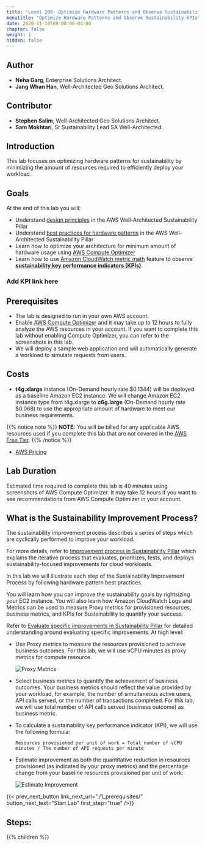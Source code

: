 ```yaml
---
title: "Level 200: Optimize Hardware Patterns and Observe Sustainability KPIs"
menutitle: "Optimize Hardware Patterns and Observe Sustainability KPIs"
date: 2020-11-18T09:00:08-04:00
chapter: false
weight: 1
hidden: false
---
```

## Author

- **Neha Garg**, Enterprise Solutions Architect.
- **Jang Whan Han**, Well-Architected Geo Solutions Architect.

## Contributor
- **Stephen Salim**, Well-Architected Geo Solutions Architect.
- **Sam Mokhtari**, Sr Sustainability Lead SA Well-Architected.

## Introduction

This lab focuses on optimizing hardware patterns for sustainability by minimizing the amount of resources required to efficiently deploy your workload.

## Goals
At the end of this lab you will:

* Understand [design principles](https://docs.aws.amazon.com/wellarchitected/latest/sustainability-pillar/design-principles-for-sustainability-in-the-cloud.html) in the AWS Well-Architected Sustainability Pillar 
* Understand [best practices for hardware patterns](https://docs.aws.amazon.com/wellarchitected/latest/sustainability-pillar/hardware-patterns.html) in the AWS Well-Architected Sustainability Pillar
* Learn how to optimize your architecture for minimum amount of hardware usage using [AWS Compute Optimizer](https://aws.amazon.com/aws-cost-management/aws-cost-optimization/right-sizing/)
* Learn how to use [Amazon CloudWatch  metric math](https://docs.aws.amazon.com/AmazonCloudWatch/latest/monitoring/using-metric-math.html) feature to observe **[sustainability key performance indicators (KPIs)](https://docs.aws.amazon.com/wellarchitected/latest/sustainability-pillar/evaluate-specific-improvements.html#key-performance-indicators)**. 

### Add KPI link here

## Prerequisites

* The lab is designed to run in your own AWS account.
* Enable [AWS Compute Optimizer](https://aws.amazon.com/compute-optimizer/) and it may take up to 12 hours to fully analyze the AWS resources in your account. If you want to complete this lab without enabling Compute Optimizer, you can refer to the screenshots in this lab.
* We will deploy a sample web application and will automatically generate a workload  to simulate requests from users.

## Costs
* **t4g.xlarge** instance (On-Demand hourly rate $0.1344) will be deployed as a baseline Amazon EC2 instance. We will change Amazon EC2 instance type from t4g.xlarge to **c6g.large** (On-Demand hourly rate $0.068) to use the appropriate amount of hardware to meet our business requirements.

{{% notice note %}}
**NOTE:** You will be billed for any applicable AWS resources used if you complete this lab that are not covered in the [AWS Free Tier](https://aws.amazon.com/free/).
{{% /notice %}}
* [AWS Pricing](https://aws.amazon.com/pricing/)

## Lab Duration
Estimated time required to complete this lab is 40 minutes using screenshots of AWS Compute Optimizer.
It may take 12 hours if you want to see recommendations from AWS Compute Optimizer in your account. 

## What is the Sustainability Improvement Process?
The sustainability improvement process describes a series of steps which are cyclically performed to improve your workload.

For more details, refer to [Improvement process in Sustainability Pillar](https://docs.aws.amazon.com/wellarchitected/latest/sustainability-pillar/improvement-process.html) which explains the iterative process that evaluates, prioritizes, tests, and deploys sustainability-focused improvements for cloud workloads.

In this lab we will illustrate each step of the Sustainability Improvement Process by following hardware pattern best practices.

You will learn how you can improve the sustainability goals by rightsizing your EC2 instance. You will also learn how Amazon CloudWatch Logs and Metrics can be used to measure Proxy metrics for provisioned resources, business metrics, and KPIs for Sustainability to quantify your success.

Refer to [Evaluate specific improvements in Sustainability Pillar](https://docs.aws.amazon.com/wellarchitected/latest/sustainability-pillar/evaluate-specific-improvements.html) for detailed understanding around evaluating specific improvements. At high level:
* Use Proxy metrics to measure the resources provisioned to achieve business outcomes. For this lab, we will use vCPU minutes as proxy metrics for compute resource.

  ![Proxy Metrics](/Sustainability/300_optimize_data_pattern_using_redshift_data_sharing/lab-0/images/proxy_metrics_type.png?classes=lab_picture_small)

* Select business metrics to quantify the achievement of business outcomes. Your business metrics should reflect the value provided by your workload, for example, the number of simultaneous active users, API calls served, or the number of transactions completed. For this lab, we will use total number of API calls served (business outcome) as business metric.

* To calculate a sustainability key performance indicator (KPI), we will use the following formula:

    ```
    Resources provisioned per unit of work = Total number of vCPU minutes / The number of API requests per minute
    ```

* Estimate improvement as both the quantitative reduction in resources provisioned (as indicated by your proxy metrics) and the percentage change from your baseline resources provisioned per unit of work:

    ![Estimate Improvement](/Sustainability/200_optimize_ec2_using_cloudwatch_compute_optimizer/Images/section0/EstimateImprovement.png?classes=lab_picture_small)


{{< prev_next_button link_next_url="./1_prerequisites/" button_next_text="Start Lab" first_step="true" />}}

## Steps:
{{% children  %}}
